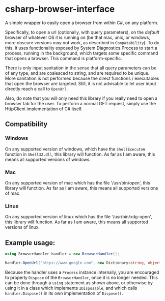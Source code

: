 # csharp-browser-interface
A simple wrapper to easily open a browser from within C#, on any platform.

Specifically, to open a url (optionally, with query parameters), on the *default* browser of whatever OS it is running on (be that mac, unix, or windows, more obscure versions *may* not work, as described in `Compatability`). 
To do this, it uses functionality exposed by System.Diagnostics.Process to start a process, running in the background, which targets some specific command that opens a browser. 
This command is platform-specific.

There is only input sanitation in the sense that all query parameters can be of any type, and are coalesced to string, and are required to be unique. More sanitation is not performed because the direct functions / executables that open the browser are targeted. Still, it is not advisable to let user input directly reach a call to `OpenUrl`.

Also, do note that you will only need this library if you really need to open a browser tab for the user. To perform a normal GET request, simply use the HttpClient implementation of C# itself.

## Compatibility

### Windows
On any supported version of windows, which have the `ShellExecuteA` function in `Shell32.dll`, this library will function.
As far as I am aware, this means all supported versions of windows.

### Mac
On any supported version of mac which has the file '/usr/bin/open', this library will function.
As far as I am aware, this means all supported versions of mac.

### Linux
On any supported version of linux which has the file '/usr/bin/xdg-open', this library will function.
As far as I am aware, this means all supported versions of linux.

## Example usage:

```csharp
using BrowserHandler handler = new BrowserHandler();

handler.OpenUrl("https://www.google.com", new Dictionary<string, object> { { "q", "string to search for" } });
```

Because the handler uses a `Process` instance internally, you are encouraged to properly `Dispose` of the `BrowserHandler`, once it is no longer needed. This can be done through a `using` statement as shown above, or otherwise by using it in a class which implements `IDisposable`, and which calls `handler.Dispose()` in its own implementation of `Dispose()`.
